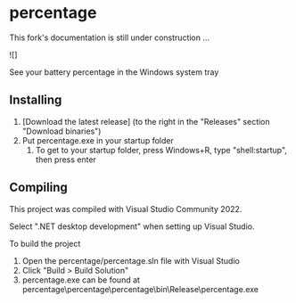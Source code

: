 # percentage

This fork's documentation is still under construction ...

![]

See your battery percentage in the Windows system tray

## Installing

1. [Download the latest release] (to the right in the "Releases" section "Download binaries")
1. Put percentage.exe in your startup folder
   1. To get to your startup folder, press Windows+R, type "shell:startup", then press enter

## Compiling

This project was compiled with Visual Studio Community 2022.

Select ".NET desktop development" when setting up Visual Studio.

To build the project
1. Open the percentage/percentage.sln file with Visual Studio
1. Click "Build > Build Solution"
1. percentage.exe can be found at percentage\percentage\percentage\bin\Release\percentage.exe

